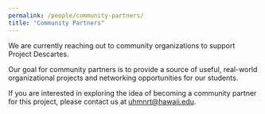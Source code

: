```yaml
---
permalink: /people/community-partners/
title: "Community Partners"
---
```


We are currently reaching out to community organizations to support Project Descartes.

Our goal for community partners is to provide a source of useful, real-world organizational projects and networking opportunities for our students.

If you are interested in exploring the idea of becoming a community partner for this project, please contact us at <uhmnrt@hawaii.edu>.
